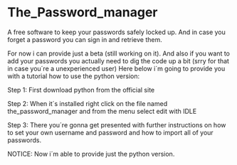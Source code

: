 # The_Password_manager
A free software to keep your passwords safely locked up. And in case you forget a password you can sign in and retrieve them.

For now i can provide just a beta (still working on it). And also if you want to add your passwords you actually need to dig the code up a bit (srry for that in case you´re a unexperienced user)
Here below i´m going to provide you with a tutorial how to use the python version:

Step 1:
First download python from the official site

Step 2:
When it´s installed right click on the file named the_password_manager and from the menu select edit with IDLE

Step 3: 
There you´re gonna get presented with further instructions on how to set your own username and password and how to import all of your passwords.

NOTICE: Now i´m able to provide just the python version.
